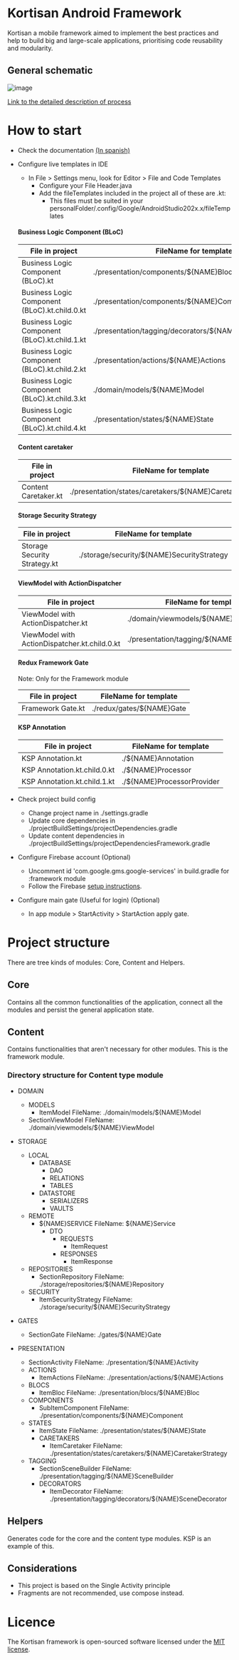 # Kortisan Android Framework
Kortisan a mobile framework aimed to implement the best practices and help to build big and 
large-scale applications, prioritising code reusability and modularity.

## General schematic
![image](https://github.com/cobogt/kortisan-android-framework/assets/6600651/2306dbf0-aea7-4a9e-9068-6dc61c0811cc)


[Link to the detailed description of process](https://docs.google.com/document/d/1wuJT3hf586eP1Cgk791YWSEfBMrYi3ZrScmb3qDwFg4/edit#heading=h.zf8ogtuiva64)

# How to start
+ Check the documentation [(In spanish)](https://docs.google.com/document/d/1wuJT3hf586eP1Cgk791YWSEfBMrYi3ZrScmb3qDwFg4/edit?usp=sharing)
+ Configure live templates in IDE
  + In File > Settings menu, look for Editor > File and Code Templates
    + Configure your File Header.java
    + Add the fileTemplates included in the project all of these are .kt:
        + This files must be suited in your personalFolder/.config/Google/AndroidStudio202x.x/fileTemplates 
  
  #### Business Logic Component (BLoC)

  | File in project | FileName for template |
  |------|----------|
  | Business Logic Component (BLoC).kt | ./presentation/components/${NAME}Bloc |
  | Business Logic Component (BLoC).kt.child.0.kt | ./presentation/components/${NAME}Component |
  | Business Logic Component (BLoC).kt.child.1.kt | ./presentation/tagging/decorators/${NAME}SceneDecorator |
  | Business Logic Component (BLoC).kt.child.2.kt | ./presentation/actions/${NAME}Actions |
  | Business Logic Component (BLoC).kt.child.3.kt | ./domain/models/${NAME}Model |
  | Business Logic Component (BLoC).kt.child.4.kt | ./presentation/states/${NAME}State |

  #### Content caretaker

  | File in project | FileName for template |
  |------|----------|
  | Content Caretaker.kt | ./presentation/states/caretakers/${NAME}CaretakerStrategy |

  #### Storage Security Strategy

  | File in project | FileName for template |
  |------|----------|
  | Storage Security Strategy.kt | ./storage/security/${NAME}SecurityStrategy |

  #### ViewModel with ActionDispatcher

  | File in project | FileName for template |
  |------|----------|
  | ViewModel with ActionDispatcher.kt | ./domain/viewmodels/${NAME}ViewModel |
  | ViewModel with ActionDispatcher.kt.child.0.kt | ./presentation/tagging/${NAME}SceneBuilder |

  #### Redux Framework Gate
  Note: Only for the Framework module

  | File in project | FileName for template |
  |------|----------|
  | Framework Gate.kt | ./redux/gates/${NAME}Gate |

  #### KSP Annotation

  | File in project | FileName for template |
  |------|----------|
  | KSP Annotation.kt | ./${NAME}Annotation |
  | KSP Annotation.kt.child.0.kt | ./${NAME}Processor |
  | KSP Annotation.kt.child.1.kt | ./${NAME}ProcessorProvider |

+ Check project build config
  + Change project name in ./settings.gradle
  + Update core dependencies in ./projectBuildSettings/projectDependencies.gradle
  + Update content dependencies in ./projectBuildSettings/projectDependenciesFramework.gradle
+ Configure Firebase account (Optional)
  + Uncomment id 'com.google.gms.google-services' in build.gradle for :framework module
  + Follow the Firebase [setup instructions](https://firebase.google.com/docs/android/setup).
+ Configure main gate (Useful for login) (Optional)
  + In app module > StartActivity > StartAction apply gate.

# Project structure
There are tree kinds of modules: Core, Content and Helpers.

## Core
Contains all the common functionalities of the application, connect all the modules and persist
the general application state.

## Content
Contains functionalities that aren't necessary for other modules. This is the framework module.

### Directory structure for Content type module
+ DOMAIN
    + MODELS
        + ItemModel FileName: ./domain/models/${NAME}Model
    + SectionViewModel FileName: ./domain/viewmodels/${NAME}ViewModel

+ STORAGE
    + LOCAL
        + DATABASE
            + DAO
            + RELATIONS
            + TABLES
        + DATASTORE
            + SERIALIZERS
            + VAULTS
    + REMOTE
        + ${NAME}SERVICE FileName: ${NAME}Service
            + DTO
                + REQUESTS
                    + ItemRequest
                + RESPONSES
                    + ItemResponse
    + REPOSITORIES
        + SectionRepository FileName: ./storage/repositories/${NAME}Repository
    + SECURITY
        + ItemSecurityStrategy FileName: ./storage/security/${NAME}SecurityStrategy

+ GATES
    + SectionGate FileName: ./gates/${NAME}Gate

+ PRESENTATION
    + SectionActivity FileName: ./presentation/${NAME}Activity
    + ACTIONS
        + ItemActions FileName: ./presentation/actions/${NAME}Actions
    + BLOCS
        + ItemBloc FileName: ./presentation/blocs/${NAME}Bloc
    + COMPONENTS
        + SubItemComponent FileName: ./presentation/components/${NAME}Component
    + STATES
        + ItemState FileName: ./presentation/states/${NAME}State
        + CARETAKERS
           + ItemCaretaker FileName: ./presentation/states/caretakers/${NAME}CaretakerStrategy
    + TAGGING
        + SectionSceneBuilder FileName: ./presentation/tagging/${NAME}SceneBuilder
        + DECORATORS
            + ItemDecorator FileName: ./presentation/tagging/decorators/${NAME}SceneDecorator

## Helpers
Generates code for the core and the content type modules. KSP is an example of this.

## Considerations
+ This project is based on the Single Activity principle
+ Fragments are not recommended, use compose instead.

# Licence
The Kortisan framework is open-sourced software licensed under the
[MIT license](https://opensource.org/licenses/MIT).
